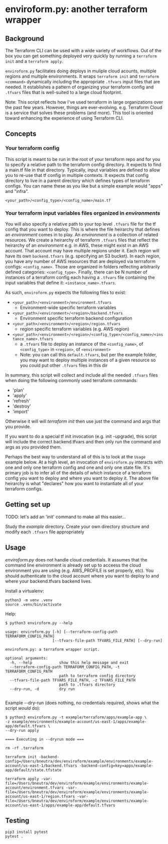 # enviroform.py: another terraform wrapper

## Background

The Terraform CLI can be used with a wide variety of workflows. Out of the box you can get something deployed very quickly by running a `terraform init` and a `terraform apply`.

`enviroform.py` facilitates doing deploys in muliple cloud acounts, multiple regions and multiple environments. It wraps `terraform init` and `terraform <command>` dynamically including the appropriate `.tfvars` input files that are needed. It establishes a pattern of organizing your terraform config and `.tfvars` files that is well-suited to a large cloud footprint.

Note: This script reflects how I've used terraform in large organizations over the past few years. However, things are ever-evolving. e.g. Terraform Cloud is a service that solves these problems (and more). This tool is oriented toward enhancing the experience of using Terraform CLI.

## Concepts

### Your terraform config

This script is meant to be run in the root of your terraform repo and for you to specify a relative path to the terraform config directory. It expects to find a main.tf file in that directory. Typically, input variables are defined to allow you to re-use that tf config in multiple contexts. It expects that config directory to live in a parent directory which defines types of terraform configs. You can name these as you like but a simple example would "apps" and "infra".

`<your_path>/<config_type>/<config_name>/main.tf`

### Your terraform input variables files organized in *environments*

You will also specify a relative path to your top level `.tfvars` file for the tf config that you want to deploy. This is where the file heirarchy that defines an *environment* comes in to play. An *environment* is a collection of related resources. We create a heirarchy of terraform `.tfvars` files that reflect the heirarchy of an *environment* e.g. in AWS, these might exist in an AWS account. That account may have multiple regions under it. Each region will have its own `backend.tfvars` (e.g. specifying an S3 bucket). In each region, you have any number of AWS resources that are deployed via terrraform configs: `<config_name>`. Those are organized in folders relfecting arbitrarily defined categories: `<config_type>`. Finally, there can be N number of instances of a terraform config each having a `.tfvars` file containing the input variables that define it: `<instance_name>.tfvars`.

As such, `enviroform.py` expects the following files to exist:
  - `<your_path>/<environment>/environment.tfvars`
    - Environment-wide specific terraform variables
  - `<your_path>/<environment>/<region>/backend.tfvars`
    - Environment specific terraform backend configuration
  - `<your_path>/<environment>/<region>/region.tfvars`
    - region specific terraform variables (e.g. AWS region)
  - `<your_path>/<environment>/<region>/<config_type>/<config_name>/<instance_name>.tfvars`
    - a `.tfvars` file to deploy an instance of the `<config_name>`, of `<config_type>` in `<region>`, of `<environment>`
    - Note: you can call this `default.tfvars`, but per the example folder, you may want to deploy multiple instances of a given resource so you could put other `.tfvars` files in this dir


In summary, this script will collect and include all the needed `.tfvars` files when doing the following commonly used terraform commands:
- 'plan'
- 'apply'
- 'refresh'
- 'destroy'
- 'import'

Otherwise it will will *terraform init* then use just the command and args that you provide.

If you want to do a special tf init invocation (e.g. init -upgrade), this script will include the correct backend.tfvars and then only run the command and args as you provided them.

Perhaps the best way to understand all of this is to look at the `Usage` example below. At a high level, an invocation of `enviroform.py` interacts with one and only one terraform config and one and only one state file. It's primary job is to infer all of the details of *which* instance of a terraform config you want to deploy and where you want to deploy it. The above file heirarchy is what "declares" how you want to instantiate all of your terraform configs.

## Getting set up

TODO: let's add an 'init' command to make all this easier...

Study the *example* directory. Create your own directory structure and modify each `.tfvars` file appropriately

## Usage

*enviroform.py* does not handle cloud credentials. It assumes that the command line environment is already set up to acceess the cloud environment you are using (e.g. AWS_PROFILE is set properly, etc). You should authenticate to the cloud account where you want to deploy to and where your backend.tfvars backend lives.

Install a virtualenv:
```
python3 -m venv .venv
source .venv/bin/activate
```

Help:
```
$ python3 enviroform.py --help

usage: enviroform.py [-h] [--terraform-config-path TERRAFORM_CONFIG_PATH]
                     [--tfvars-file-path TFVARS_FILE_PATH] [--dry-run]

enviroform.py: a terraform wrapper script.

optional arguments:
  -h, --help            show this help message and exit
  --terraform-config-path TERRAFORM_CONFIG_PATH, -t TERRAFORM_CONFIG_PATH
                        path to terraform config directory
  --tfvars-file-path TFVARS_FILE_PATH, -z TFVARS_FILE_PATH
                        path to .tfvars directory
  --dry-run, -d         dry run


```

Example --dry-run (does nothing, no credentials required, shows what the script *would* do):
```
$ python3 enviroform.py -t example/terraform/apps/example-app \
-z example/environments/example-account/us-east-1/apps/example-app/default.tfvars \
--dry-run apply

==== Executing in --dryrun mode ===

rm -rf .terraform

terraform init -backend-config=/Users/bneutra/dev/enviroform/example/environments/example-account/us-east-1/backend.tfvars -backend-config=key=apps/example-app/default/state.tfstate

terraform apply -var-file=/Users/bneutra/dev/enviroform/example/environments/example-account/environment.tfvars -var-file=/Users/bneutra/dev/enviroform/example/environments/example-account/us-east-1/region.tfvars -var-file=/Users/bneutra/dev/enviroform/example/environments/example-account/us-east-1/apps/example-app/default.tfvars

```

## Testing

```
pip3 install pytest
pytest .
```